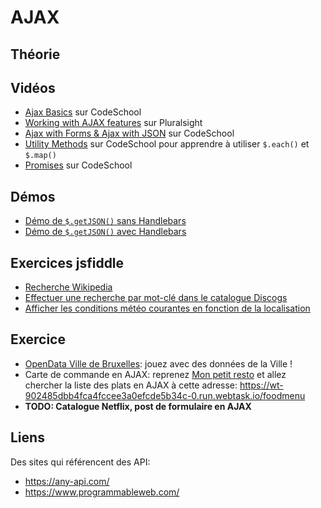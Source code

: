 # AJAX #

## Théorie ##

## Vidéos ##

- [Ajax Basics](http://jquery-part2.codeschool.com/levels/1/sections/2) sur CodeSchool
- [Working with AJAX features](https://app.pluralsight.com/player?course=jquery-fundamentals&author=dan-wahlin&name=jquery-fundamentals-ajax&clip=0) sur Pluralsight
- [Ajax with Forms & Ajax with JSON](http://jquery-part2.codeschool.com/levels/3/sections/2) sur CodeSchool
- [Utility Methods](http://jquery-part2.codeschool.com/levels/4/sections/2) sur CodeSchool pour apprendre à utiliser `$.each()` et `$.map()`  
- [Promises](http://jquery-part2.codeschool.com/levels/6/sections/2) sur CodeSchool

## Démos ##

- [Démo de `$.getJSON()` sans Handlebars](https://jsfiddle.net/bfcepegra/ezmyg6n3/)
- [Démo de `$.getJSON()` avec Handlebars](https://jsfiddle.net/bfcepegra/q3r3bxod/)

## Exercices jsfiddle ##

- [Recherche Wikipedia](http://jsfiddle.net/bfcepegra/ru40hd2y/)
- [Effectuer une recherche par mot-clé dans le catalogue Discogs](https://jsfiddle.net/bfcepegra/fhcxv8ec/)
- [Afficher les conditions météo courantes en fonction de la localisation](https://jsfiddle.net/bfcepegra/5sLgjo6y/)

## Exercice ##

- [OpenData Ville de Bruxelles](https://opendata.bruxelles.be/page/home/): jouez avec des données de la Ville !
- Carte de commande en AJAX: reprenez [Mon petit resto](https://github.com/bruxellesformationcepegra/lab-simplefoodmenu) et allez chercher la liste des plats en AJAX à cette adresse: https://wt-902485dbb4fca4fccee3a0efcde5b34c-0.run.webtask.io/foodmenu
- **TODO: Catalogue Netflix, post de formulaire en AJAX**

## Liens ##

Des sites qui référencent des API: 
- https://any-api.com/
- https://www.programmableweb.com/





